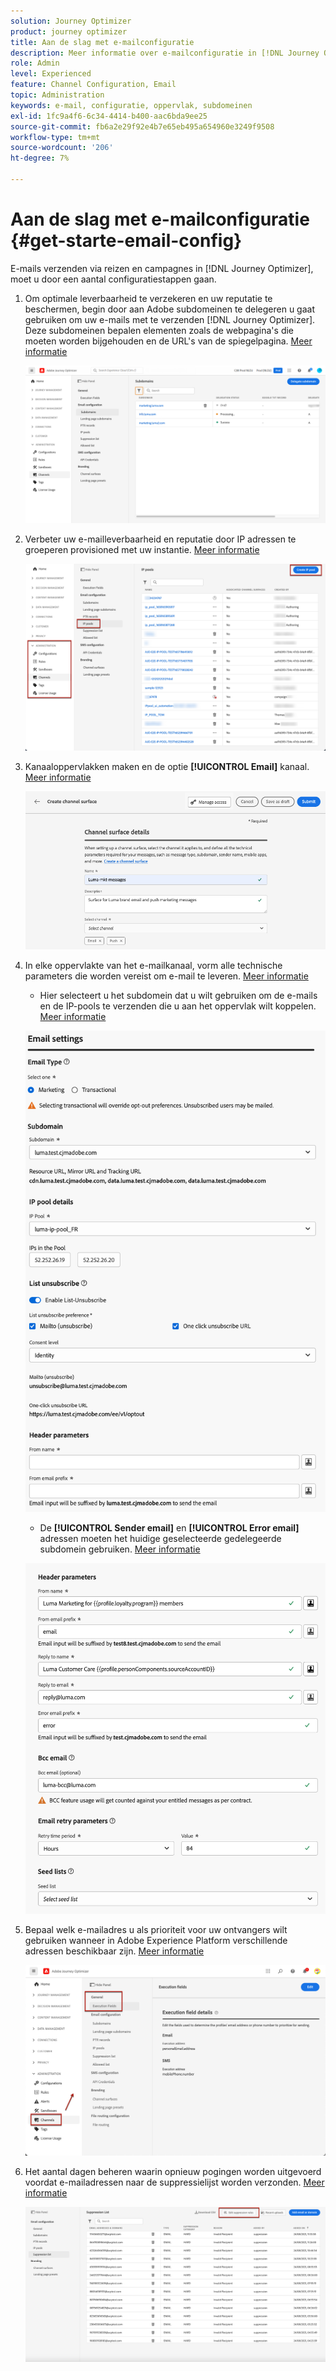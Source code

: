 ```yaml
---
solution: Journey Optimizer
product: journey optimizer
title: Aan de slag met e-mailconfiguratie
description: Meer informatie over e-mailconfiguratie in [!DNL Journey Optimizer]
role: Admin
level: Experienced
feature: Channel Configuration, Email
topic: Administration
keywords: e-mail, configuratie, oppervlak, subdomeinen
exl-id: 1fc9a4f6-6c34-4414-b400-aac6bda9ee25
source-git-commit: fb6a2e29f92e4b7e65eb495a654960e3249f9508
workflow-type: tm+mt
source-wordcount: '206'
ht-degree: 7%

---
```


# Aan de slag met e-mailconfiguratie {#get-starte-email-config}

E-mails verzenden via reizen en campagnes in [!DNL Journey Optimizer], moet u door een aantal configuratiestappen gaan.

1. Om optimale leverbaarheid te verzekeren en uw reputatie te beschermen, begin door aan Adobe subdomeinen te delegeren u gaat gebruiken om uw e-mails met te verzenden [!DNL Journey Optimizer]. Deze subdomeinen bepalen elementen zoals de webpagina&#39;s die moeten worden bijgehouden en de URL&#39;s van de spiegelpagina. [Meer informatie](../configuration/about-subdomain-delegation.md)

   ![](../configuration/assets/subdomain-list.png)

1. Verbeter uw e-mailleverbaarheid en reputatie door IP adressen te groeperen provisioned met uw instantie. [Meer informatie](../configuration/ip-pools.md)

   ![](../configuration/assets/ip-pool-create.png)

1. Kanaaloppervlakken maken en de optie **[!UICONTROL Email]** kanaal. [Meer informatie](../configuration/channel-surfaces.md)

   ![](../configuration/assets/preset-general.png)

1. In elke oppervlakte van het e-mailkanaal, vorm alle technische parameters die worden vereist om e-mail te leveren. [Meer informatie](email-settings.md)

   * Hier selecteert u het subdomein dat u wilt gebruiken om de e-mails en de IP-pools te verzenden die u aan het oppervlak wilt koppelen. [Meer informatie](email-settings.md#subdomains-and-ip-pools)

   ![](assets/surface-subdomain-ip-pool.png)

   * De **[!UICONTROL Sender email]** en **[!UICONTROL Error email]** adressen moeten het huidige geselecteerde gedelegeerde subdomein gebruiken. [Meer informatie](email-settings.md#email-header)

   ![](assets/preset-header.png)

1. Bepaal welk e-mailadres u als prioriteit voor uw ontvangers wilt gebruiken wanneer in Adobe Experience Platform verschillende adressen beschikbaar zijn. [Meer informatie](../configuration/primary-email-addresses.md)

   ![](../configuration/assets/primary-address-execution-fields.png)

1. Het aantal dagen beheren waarin opnieuw pogingen worden uitgevoerd voordat e-mailadressen naar de suppressielijst worden verzonden. [Meer informatie](../configuration/manage-suppression-list.md)

   ![](../configuration/assets/suppression-list-edit-retries.png)
